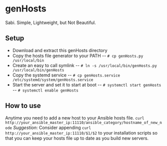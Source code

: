 # genHosts
Sabi. Simple, Lightweight, but Not Beautiful.
 
## Setup
- Download and extract this genHosts directory
- Copy the hosts file generator to your PATH
-- `# cp genHosts.py /usr/local/bin`
- Create an easy to call symlink
-- `# ln -s /usr/local/bin/genHosts.py /usr/local/bin/genHosts`
- Copy the systemd service
-- `# cp genHosts.service /etc/systemd/system/genHosts.service`
- Start the server and set it to start at boot
-- `# systemctl start genHosts`
-- `# systemctl enable genHosts`

## How to use
Anytime you need to add a new host to your Ansible hosts file.  `curl http://your_ansible_master_ip:11110/ansible_category/hostname_of_new_node`
*Suggestion*: Consider appending `curl http://your_ansible_master_ip:11110/$1/$2` to your installation scripts so that you can keep your hosts file up to date as you build new servers.
